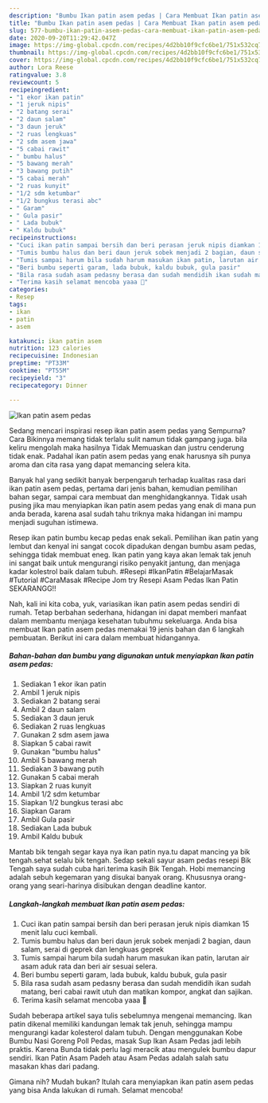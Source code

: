 ```yaml
---
description: "Bumbu Ikan patin asem pedas | Cara Membuat Ikan patin asem pedas Yang Sempurna"
title: "Bumbu Ikan patin asem pedas | Cara Membuat Ikan patin asem pedas Yang Sempurna"
slug: 577-bumbu-ikan-patin-asem-pedas-cara-membuat-ikan-patin-asem-pedas-yang-sempurna
date: 2020-09-20T11:29:42.047Z
image: https://img-global.cpcdn.com/recipes/4d2bb10f9cfc6be1/751x532cq70/ikan-patin-asem-pedas-foto-resep-utama.jpg
thumbnail: https://img-global.cpcdn.com/recipes/4d2bb10f9cfc6be1/751x532cq70/ikan-patin-asem-pedas-foto-resep-utama.jpg
cover: https://img-global.cpcdn.com/recipes/4d2bb10f9cfc6be1/751x532cq70/ikan-patin-asem-pedas-foto-resep-utama.jpg
author: Lora Reese
ratingvalue: 3.8
reviewcount: 5
recipeingredient:
- "1 ekor ikan patin"
- "1 jeruk nipis"
- "2 batang serai"
- "2 daun salam"
- "3 daun jeruk"
- "2 ruas lengkuas"
- "2 sdm asem jawa"
- "5 cabai rawit"
- " bumbu halus"
- "5 bawang merah"
- "3 bawang putih"
- "5 cabai merah"
- "2 ruas kunyit"
- "1/2 sdm ketumbar"
- "1/2 bungkus terasi abc"
- " Garam"
- " Gula pasir"
- " Lada bubuk"
- " Kaldu bubuk"
recipeinstructions:
- "Cuci ikan patin sampai bersih dan beri perasan jeruk nipis diamkan 15 menit lalu cuci kembali."
- "Tumis bumbu halus dan beri daun jeruk sobek menjadi 2 bagian, daun salam, serai di geprek dan lengkuas geprek"
- "Tumis sampai harum bila sudah harum masukan ikan patin, larutan air asam aduk rata dan beri air sesuai selera."
- "Beri bumbu seperti garam, lada bubuk, kaldu bubuk, gula pasir"
- "Bila rasa sudah asam pedasny berasa dan sudah mendidih ikan sudah matang, beri cabai rawit utuh dan matikan kompor, angkat dan sajikan."
- "Terima kasih selamat mencoba yaaa 🙏"
categories:
- Resep
tags:
- ikan
- patin
- asem

katakunci: ikan patin asem 
nutrition: 123 calories
recipecuisine: Indonesian
preptime: "PT33M"
cooktime: "PT55M"
recipeyield: "3"
recipecategory: Dinner

---
```



![Ikan patin asem pedas](https://img-global.cpcdn.com/recipes/4d2bb10f9cfc6be1/751x532cq70/ikan-patin-asem-pedas-foto-resep-utama.jpg)

Sedang mencari inspirasi resep ikan patin asem pedas yang Sempurna? Cara Bikinnya memang tidak terlalu sulit namun tidak gampang juga. bila keliru mengolah maka hasilnya Tidak Memuaskan dan justru cenderung tidak enak. Padahal ikan patin asem pedas yang enak harusnya sih punya aroma dan cita rasa yang dapat memancing selera kita.

Banyak hal yang sedikit banyak berpengaruh terhadap kualitas rasa dari ikan patin asem pedas, pertama dari jenis bahan, kemudian pemilihan bahan segar, sampai cara membuat dan menghidangkannya. Tidak usah pusing jika mau menyiapkan ikan patin asem pedas yang enak di mana pun anda berada, karena asal sudah tahu triknya maka hidangan ini mampu menjadi suguhan istimewa.

Resep ikan patin bumbu kecap pedas enak sekali. Pemilihan ikan patin yang lembut dan kenyal ini sangat cocok dipadukan dengan bumbu asam pedas, sehingga tidak membuat eneg. Ikan patin yang kaya akan lemak tak jenuh ini sangat baik untuk mengurangi risiko penyakit jantung, dan menjaga kadar kolestrol baik dalam tubuh. #Resepi #IkanPatin #BelajarMasak #Tutorial #CaraMasak #Recipe Jom try Resepi Asam Pedas Ikan Patin SEKARANGG!!


Nah, kali ini kita coba, yuk, variasikan ikan patin asem pedas sendiri di rumah. Tetap berbahan sederhana, hidangan ini dapat memberi manfaat dalam membantu menjaga kesehatan tubuhmu sekeluarga. Anda bisa membuat Ikan patin asem pedas memakai 19 jenis bahan dan 6 langkah pembuatan. Berikut ini cara dalam membuat hidangannya.

<!--inarticleads1-->

##### Bahan-bahan dan bumbu yang digunakan untuk menyiapkan Ikan patin asem pedas:

1. Sediakan 1 ekor ikan patin
1. Ambil 1 jeruk nipis
1. Sediakan 2 batang serai
1. Ambil 2 daun salam
1. Sediakan 3 daun jeruk
1. Sediakan 2 ruas lengkuas
1. Gunakan 2 sdm asem jawa
1. Siapkan 5 cabai rawit
1. Gunakan  &#34;bumbu halus&#34;
1. Ambil 5 bawang merah
1. Sediakan 3 bawang putih
1. Gunakan 5 cabai merah
1. Siapkan 2 ruas kunyit
1. Ambil 1/2 sdm ketumbar
1. Siapkan 1/2 bungkus terasi abc
1. Siapkan  Garam
1. Ambil  Gula pasir
1. Sediakan  Lada bubuk
1. Ambil  Kaldu bubuk


Mantab bik tengah segar kaya nya ikan patin nya.tu dapat mancing ya bik tengah.sehat selalu bik tengah. Sedap sekali sayur asam pedas resepi Bik Tengah saya sudah cuba hari.terima kasih Bik Tengah. Hobi memancing adalah sebuh kegemaran yang disukai banyak orang. Khususnya orang-orang yang seari-harinya disibukan dengan deadline kantor. 

<!--inarticleads2-->

##### Langkah-langkah membuat Ikan patin asem pedas:

1. Cuci ikan patin sampai bersih dan beri perasan jeruk nipis diamkan 15 menit lalu cuci kembali.
1. Tumis bumbu halus dan beri daun jeruk sobek menjadi 2 bagian, daun salam, serai di geprek dan lengkuas geprek
1. Tumis sampai harum bila sudah harum masukan ikan patin, larutan air asam aduk rata dan beri air sesuai selera.
1. Beri bumbu seperti garam, lada bubuk, kaldu bubuk, gula pasir
1. Bila rasa sudah asam pedasny berasa dan sudah mendidih ikan sudah matang, beri cabai rawit utuh dan matikan kompor, angkat dan sajikan.
1. Terima kasih selamat mencoba yaaa 🙏


Sudah beberapa artikel saya tulis sebelumnya mengenai memancing. Ikan patin dikenal memiliki kandungan lemak tak jenuh, sehingga mampu mengurangi kadar kolesterol dalam tubuh. Dengan menggunakan Kobe Bumbu Nasi Goreng Poll Pedas, masak Sup Ikan Asam Pedas jadi lebih praktis. Karena Bunda tidak perlu lagi meracik atau mengulek bumbu dapur sendiri. Ikan Patin Asam Padeh atau Asam Pedas adalah salah satu masakan khas dari padang. 

Gimana nih? Mudah bukan? Itulah cara menyiapkan ikan patin asem pedas yang bisa Anda lakukan di rumah. Selamat mencoba!
